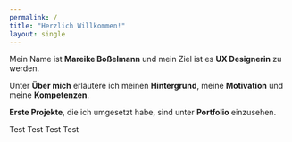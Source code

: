 ```yaml
---
permalink: /
title: "Herzlich Willkommen!"
layout: single
---
```


Mein Name ist **Mareike Boßelmann** und mein Ziel ist es **UX Designerin** zu werden. 

Unter **Über mich** erläutere ich meinen **Hintergrund**, meine **Motivation** und meine **Kompetenzen**.

**Erste Projekte**, die ich umgesetzt habe, sind unter **Portfolio** einzusehen.

Test Test Test Test
